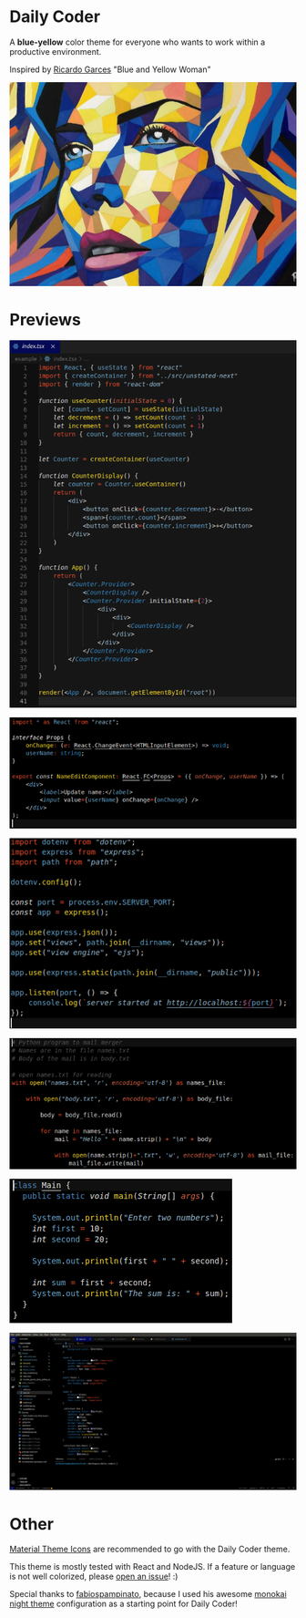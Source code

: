 # Daily Coder

A **blue-yellow** color theme for everyone who wants to work within a productive environment.

Inspired by [Ricardo Garces](https://twitter.com/artblogmunich?lang=en) "Blue and Yellow Woman"

![Ricardo Garces - Blue Yellow Woman](https://raw.githubusercontent.com/Sir-hennihau/daily-coder/master/images/ricardo-garces-blue-yellow-woman.jpg)

# Previews

![Component with full editor](https://raw.githubusercontent.com/Sir-hennihau/daily-coder/master/images/code_only.png)

![Component with full editor](https://raw.githubusercontent.com/Sir-hennihau/daily-coder/master/images/component.png)

![Library code 1](https://raw.githubusercontent.com/Sir-hennihau/daily-coder/master/images/express.png)

![Library code 2](https://raw.githubusercontent.com/Sir-hennihau/daily-coder/master/images/python.png)

![Java](https://raw.githubusercontent.com/Sir-hennihau/daily-coder/master/images/java.png)

![Fullscreen](https://raw.githubusercontent.com/Sir-hennihau/daily-coder/master/images/fullscreen.png)

# Other

[Material Theme Icons](https://marketplace.visualstudio.com/items?itemName=Equinusocio.vsc-material-theme-icons) are recommended to go with the Daily Coder theme.

This theme is mostly tested with React and NodeJS. If a feature or language is not well colorized, please [open an issue](https://github.com/Sir-hennihau/daily-coder/issues)! :)

Special thanks to [fabiospampinato](https://github.com/fabiospampinato), because I used his awesome [monokai night theme](https://github.com/fabiospampinato/vscode-monokai-night) configuration as a starting point for Daily Coder!
